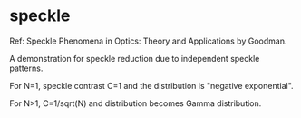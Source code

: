 # speckle
Ref: Speckle Phenomena in Optics: Theory and Applications by Goodman.

A demonstration for speckle reduction due to independent speckle patterns.

For N=1, speckle contrast C=1 and the distribution is "negative exponential".

For N>1, C=1/sqrt(N) and distribution becomes Gamma distribution.
